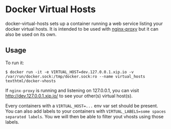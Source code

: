 # Docker Virtual Hosts

docker-virtual-hosts sets up a container running a web service listing your docker virtual hosts. It is intended to be used with [nginx-proxy][1] but it can also be used on its own.

## Usage

To run it:

    $ docker run -it -e VIRTUAL_HOST=dev.127.0.0.1.xip.io -v /var/run/docker.sock:/tmp/docker.sock:ro --name virtual_hosts texthtml/docker-vhosts

If `nginx-proxy` is running and listening on 127.0.0.1, you can visit http://dev.127.0.0.1.xip.io/ to see your other(s) virtual host(s).

Every containers with a `VIRTUAL_HOST=...` env var set should be present. You can also add labels to your containers with `VIRTUAL_LABELS=some spaces separated labels`. You we will then be able to filter yout vhosts using those labels.

[1]: https://github.com/jwilder/nginx-proxy
